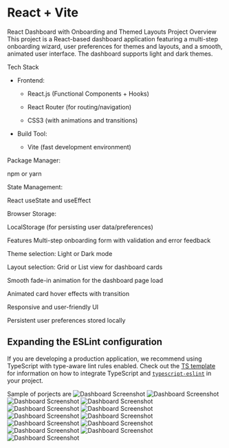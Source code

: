 # React + Vite

React Dashboard with Onboarding and Themed Layouts
Project Overview
This project is a React-based dashboard application featuring a multi-step onboarding wizard, user preferences for themes and layouts, and a smooth, animated user interface. The dashboard supports light and dark themes.

Tech Stack
- Frontend:

    - React.js (Functional Components + Hooks)

    - React Router (for routing/navigation)

    - CSS3 (with animations and transitions)

- Build Tool:

    - Vite (fast development environment)

Package Manager:

npm or yarn

State Management:

React useState and useEffect

Browser Storage:

LocalStorage (for persisting user data/preferences)

Features
Multi-step onboarding form with validation and error feedback

Theme selection: Light or Dark mode

Layout selection: Grid or List view for dashboard cards

Smooth fade-in animation for the dashboard page load

Animated card hover effects with transition

Responsive and user-friendly UI

Persistent user preferences stored locally
## Expanding the ESLint configuration

If you are developing a production application, we recommend using TypeScript with type-aware lint rules enabled. Check out the [TS template](https://github.com/vitejs/vite/tree/main/packages/create-vite/template-react-ts) for information on how to integrate TypeScript and [`typescript-eslint`](https://typescript-eslint.io) in your project.

Sample of porjects are
![Dashboard Screenshot](/src/assets/1.png)
![Dashboard Screenshot](/src/assets/2.png)
![Dashboard Screenshot](/src/assets/3.png)
![Dashboard Screenshot](/src/assets/4.png)
![Dashboard Screenshot](/src/assets/5.png)
![Dashboard Screenshot](/src/assets/6.png)
![Dashboard Screenshot](/src/assets/7.png)
![Dashboard Screenshot](/src/assets/8.png)
![Dashboard Screenshot](/src/assets/9.png)
![Dashboard Screenshot](/src/assets/10.png)
![Dashboard Screenshot](/src/assets/11.png)
![Dashboard Screenshot](/src/assets/12.png)
![Dashboard Screenshot](/src/assets/13.png)
